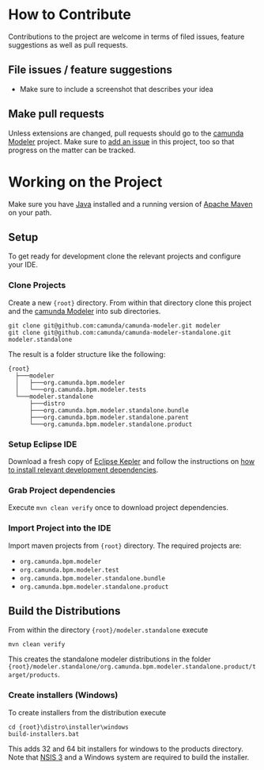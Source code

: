 # How to Contribute

Contributions to the project are welcome in terms of filed issues, feature suggestions as well as pull requests.


## File issues / feature suggestions

* Make sure to include a screenshot that describes your idea


## Make pull requests

Unless extensions are changed, pull requests should go to the [camunda Modeler](https://github.com/camunda/camunda-modeler) project. 
Make sure to [add an issue](./issues) in this project, too so that progress on the matter can be tracked.


# Working on the Project

Make sure you have [Java](http://www.oracle.com/technetwork/java/javase/downloads/index.html) installed and a running version of [Apache Maven](https://maven.apache.org/) on your path. 


## Setup

To get ready for development clone the relevant projects and configure your IDE.


### Clone Projects

Create a new `{root}` directory. From within that directory clone this project and the [camunda Modeler](https://github.com/camunda/camunda-modeler) into sub directories.

```
git clone git@github.com:camunda/camunda-modeler.git modeler
git clone git@github.com:camunda/camunda-modeler-standalone.git modeler.standalone
```

The result is a folder structure like the following:

```
{root}
  ├───modeler
  │   ├───org.camunda.bpm.modeler
  │   └───org.camunda.bpm.modeler.tests
  └───modeler.standalone
      ├───distro
      ├───org.camunda.bpm.modeler.standalone.bundle
      ├───org.camunda.bpm.modeler.standalone.parent
      └───org.camunda.bpm.modeler.standalone.product
```


### Setup Eclipse IDE

Download a fresh copy of [Eclipse Kepler](http://eclipse.org/downloads/) and follow the instructions on [how to install relevant development dependencies](https://github.com/camunda/camunda-modeler/blob/master/CONTRIBUTING.md#kepler).


### Grab Project dependencies

Execute `mvn clean verify` once to download project dependencies.


### Import Project into the IDE

Import maven projects from `{root}` directory. The required projects are: 

*   `org.camunda.bpm.modeler`
*   `org.camunda.bpm.modeler.test`
*   `org.camunda.bpm.modeler.standalone.bundle`
*   `org.camunda.bpm.modeler.standalone.product`


## Build the Distributions

From within the directory `{root}/modeler.standalone` execute

```
mvn clean verify
```

This creates the standalone modeler distributions in the folder `{root}/modeler.standalone/org.camunda.bpm.modeler.standalone.product/target/products`.

### Create installers (Windows)

To create installers from the distribution execute

```
cd {root}\distro\installer\windows
build-installers.bat
```

This adds 32 and 64 bit installers for windows to the products directory. Note that [NSIS 3](http://nsis.sourceforge.net/) and a Windows system are required to build the installer.